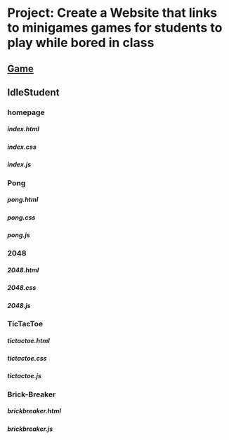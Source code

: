 # **Project: Create a Website that links to minigames games for students to play while bored in class**

## [Game](https://studentkc-jpg.github.io/IdleStudent/homepage/index.html)

## IdleStudent
### homepage
##### index.html
##### index.css
##### index.js
### Pong
##### pong.html
##### pong.css
##### pong.js
### 2048
##### 2048.html
##### 2048.css
##### 2048.js
### TicTacToe
##### tictactoe.html
##### tictactoe.css
##### tictactoe.js
### Brick-Breaker
##### brickbreaker.html
##### brickbreaker.js


		
